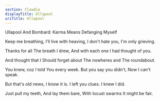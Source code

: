 ```yaml
---
section: Claudia
displayTitle: Ullapool
uriTitle: Ullapool
---
```


Ullapool And Bombard: Karma Means Defanging Myself

Keep me breathing,
I'll live with heaving,
I don't hate you,
I'm only grieving.

Thanks for all
The breath I drew,
And with each one
I had thought of you.

And thought that I
Should forget about
The nowheres and
The roundabout.

You knew, coz I told
You every week.
But you say you didn't,
Now I can't speak.

But that's old news,
I know it is.
I left you clues.
I knew I did.

Just pull my teeth,
And lay them bare,
With locust swarms
It might be fair.
